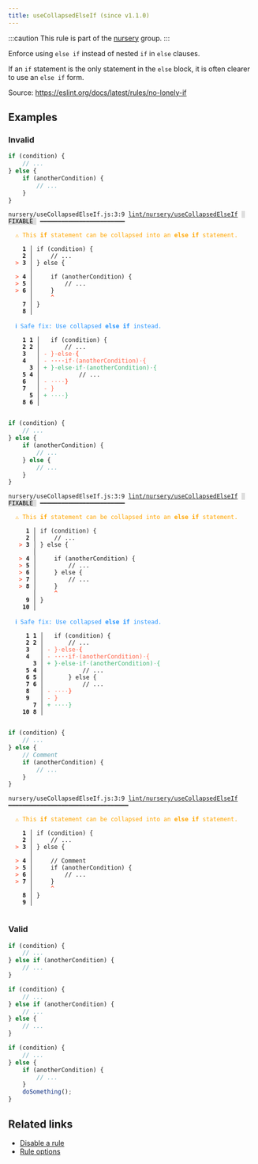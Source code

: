 ```yaml
---
title: useCollapsedElseIf (since v1.1.0)
---
```



:::caution
This rule is part of the [nursery](/linter/rules/#nursery) group.
:::

Enforce using `else if` instead of nested `if` in `else` clauses.

If an `if` statement is the only statement in the `else` block, it is often clearer to use an `else if` form.

Source: https://eslint.org/docs/latest/rules/no-lonely-if

## Examples

### Invalid

```jsx
if (condition) {
    // ...
} else {
    if (anotherCondition) {
        // ...
    }
}
```

<pre class="language-text"><code class="language-text">nursery/useCollapsedElseIf.js:3:9 <a href="https://biomejs.dev/lint/rules/use-collapsed-else-if">lint/nursery/useCollapsedElseIf</a> <span style="color: #000; background-color: #ddd;"> FIXABLE </span> ━━━━━━━━━━━━━━━━━━━━━━━━

<strong><span style="color: Orange;">  </span></strong><strong><span style="color: Orange;">⚠</span></strong> <span style="color: Orange;">This </span><span style="color: Orange;"><strong>if</strong></span><span style="color: Orange;"> statement can be collapsed into an </span><span style="color: Orange;"><strong>else if</strong></span><span style="color: Orange;"> statement.</span>
  
    <strong>1 │ </strong>if (condition) {
    <strong>2 │ </strong>    // ...
<strong><span style="color: Tomato;">  </span></strong><strong><span style="color: Tomato;">&gt;</span></strong> <strong>3 │ </strong>} else {
   <strong>   │ </strong>        
<strong><span style="color: Tomato;">  </span></strong><strong><span style="color: Tomato;">&gt;</span></strong> <strong>4 │ </strong>    if (anotherCondition) {
<strong><span style="color: Tomato;">  </span></strong><strong><span style="color: Tomato;">&gt;</span></strong> <strong>5 │ </strong>        // ...
<strong><span style="color: Tomato;">  </span></strong><strong><span style="color: Tomato;">&gt;</span></strong> <strong>6 │ </strong>    }
   <strong>   │ </strong>    <strong><span style="color: Tomato;">^</span></strong>
    <strong>7 │ </strong>}
    <strong>8 │ </strong>
  
<strong><span style="color: rgb(38, 148, 255);">  </span></strong><strong><span style="color: rgb(38, 148, 255);">ℹ</span></strong> <span style="color: rgb(38, 148, 255);">Safe fix</span><span style="color: rgb(38, 148, 255);">: </span><span style="color: rgb(38, 148, 255);">Use collapsed </span><span style="color: rgb(38, 148, 255);"><strong>else if</strong></span><span style="color: rgb(38, 148, 255);"> instead.</span>
  
    <strong>1</strong> <strong>1</strong><strong> │ </strong>  if (condition) {
    <strong>2</strong> <strong>2</strong><strong> │ </strong>      // ...
    <strong>3</strong>  <strong> │ </strong><span style="color: Tomato;">-</span> <span style="color: Tomato;">}</span><span style="color: Tomato;"><span style="opacity: 0.8;">·</span></span><span style="color: Tomato;">e</span><span style="color: Tomato;">l</span><span style="color: Tomato;">s</span><span style="color: Tomato;">e</span><span style="color: Tomato;"><span style="opacity: 0.8;">·</span></span><span style="color: Tomato;"><strong>{</strong></span>
    <strong>4</strong>  <strong> │ </strong><span style="color: Tomato;">-</span> <span style="color: Tomato;"><span style="opacity: 0.8;"><strong>·</strong></span></span><span style="color: Tomato;"><span style="opacity: 0.8;"><strong>·</strong></span></span><span style="color: Tomato;"><span style="opacity: 0.8;"><strong>·</strong></span></span><span style="color: Tomato;"><span style="opacity: 0.8;"><strong>·</strong></span></span><span style="color: Tomato;">i</span><span style="color: Tomato;">f</span><span style="color: Tomato;"><span style="opacity: 0.8;">·</span></span><span style="color: Tomato;">(</span><span style="color: Tomato;">a</span><span style="color: Tomato;">n</span><span style="color: Tomato;">o</span><span style="color: Tomato;">t</span><span style="color: Tomato;">h</span><span style="color: Tomato;">e</span><span style="color: Tomato;">r</span><span style="color: Tomato;">C</span><span style="color: Tomato;">o</span><span style="color: Tomato;">n</span><span style="color: Tomato;">d</span><span style="color: Tomato;">i</span><span style="color: Tomato;">t</span><span style="color: Tomato;">i</span><span style="color: Tomato;">o</span><span style="color: Tomato;">n</span><span style="color: Tomato;">)</span><span style="color: Tomato;"><span style="opacity: 0.8;">·</span></span><span style="color: Tomato;">{</span>
      <strong>3</strong><strong> │ </strong><span style="color: MediumSeaGreen;">+</span> <span style="color: MediumSeaGreen;">}</span><span style="color: MediumSeaGreen;"><span style="opacity: 0.8;">·</span></span><span style="color: MediumSeaGreen;">e</span><span style="color: MediumSeaGreen;">l</span><span style="color: MediumSeaGreen;">s</span><span style="color: MediumSeaGreen;">e</span><span style="color: MediumSeaGreen;"><span style="opacity: 0.8;">·</span></span><span style="color: MediumSeaGreen;">i</span><span style="color: MediumSeaGreen;">f</span><span style="color: MediumSeaGreen;"><span style="opacity: 0.8;">·</span></span><span style="color: MediumSeaGreen;">(</span><span style="color: MediumSeaGreen;">a</span><span style="color: MediumSeaGreen;">n</span><span style="color: MediumSeaGreen;">o</span><span style="color: MediumSeaGreen;">t</span><span style="color: MediumSeaGreen;">h</span><span style="color: MediumSeaGreen;">e</span><span style="color: MediumSeaGreen;">r</span><span style="color: MediumSeaGreen;">C</span><span style="color: MediumSeaGreen;">o</span><span style="color: MediumSeaGreen;">n</span><span style="color: MediumSeaGreen;">d</span><span style="color: MediumSeaGreen;">i</span><span style="color: MediumSeaGreen;">t</span><span style="color: MediumSeaGreen;">i</span><span style="color: MediumSeaGreen;">o</span><span style="color: MediumSeaGreen;">n</span><span style="color: MediumSeaGreen;">)</span><span style="color: MediumSeaGreen;"><span style="opacity: 0.8;">·</span></span><span style="color: MediumSeaGreen;">{</span>
    <strong>5</strong> <strong>4</strong><strong> │ </strong>          // ...
    <strong>6</strong>  <strong> │ </strong><span style="color: Tomato;">-</span> <span style="color: Tomato;"><span style="opacity: 0.8;">·</span></span><span style="color: Tomato;"><span style="opacity: 0.8;">·</span></span><span style="color: Tomato;"><span style="opacity: 0.8;">·</span></span><span style="color: Tomato;"><span style="opacity: 0.8;">·</span></span><span style="color: Tomato;"><strong>}</strong></span>
    <strong>7</strong>  <strong> │ </strong><span style="color: Tomato;">-</span> <span style="color: Tomato;">}</span>
      <strong>5</strong><strong> │ </strong><span style="color: MediumSeaGreen;">+</span> <span style="color: MediumSeaGreen;"><span style="opacity: 0.8;">·</span></span><span style="color: MediumSeaGreen;"><span style="opacity: 0.8;">·</span></span><span style="color: MediumSeaGreen;"><span style="opacity: 0.8;">·</span></span><span style="color: MediumSeaGreen;"><span style="opacity: 0.8;">·</span></span><span style="color: MediumSeaGreen;">}</span>
    <strong>8</strong> <strong>6</strong><strong> │ </strong>  
  
</code></pre>

```jsx
if (condition) {
    // ...
} else {
    if (anotherCondition) {
        // ...
    } else {
        // ...
    }
}
```

<pre class="language-text"><code class="language-text">nursery/useCollapsedElseIf.js:3:9 <a href="https://biomejs.dev/lint/rules/use-collapsed-else-if">lint/nursery/useCollapsedElseIf</a> <span style="color: #000; background-color: #ddd;"> FIXABLE </span> ━━━━━━━━━━━━━━━━━━━━━━━━

<strong><span style="color: Orange;">  </span></strong><strong><span style="color: Orange;">⚠</span></strong> <span style="color: Orange;">This </span><span style="color: Orange;"><strong>if</strong></span><span style="color: Orange;"> statement can be collapsed into an </span><span style="color: Orange;"><strong>else if</strong></span><span style="color: Orange;"> statement.</span>
  
     <strong>1 │ </strong>if (condition) {
     <strong>2 │ </strong>    // ...
   <strong><span style="color: Tomato;">&gt;</span></strong> <strong>3 │ </strong>} else {
    <strong>   │ </strong>        
   <strong><span style="color: Tomato;">&gt;</span></strong> <strong>4 │ </strong>    if (anotherCondition) {
   <strong><span style="color: Tomato;">&gt;</span></strong> <strong>5 │ </strong>        // ...
   <strong><span style="color: Tomato;">&gt;</span></strong> <strong>6 │ </strong>    } else {
   <strong><span style="color: Tomato;">&gt;</span></strong> <strong>7 │ </strong>        // ...
   <strong><span style="color: Tomato;">&gt;</span></strong> <strong>8 │ </strong>    }
    <strong>   │ </strong>    <strong><span style="color: Tomato;">^</span></strong>
     <strong>9 │ </strong>}
    <strong>10 │ </strong>
  
<strong><span style="color: rgb(38, 148, 255);">  </span></strong><strong><span style="color: rgb(38, 148, 255);">ℹ</span></strong> <span style="color: rgb(38, 148, 255);">Safe fix</span><span style="color: rgb(38, 148, 255);">: </span><span style="color: rgb(38, 148, 255);">Use collapsed </span><span style="color: rgb(38, 148, 255);"><strong>else if</strong></span><span style="color: rgb(38, 148, 255);"> instead.</span>
  
    <strong> 1</strong> <strong>1</strong><strong> │ </strong>  if (condition) {
    <strong> 2</strong> <strong>2</strong><strong> │ </strong>      // ...
    <strong> 3</strong>  <strong> │ </strong><span style="color: Tomato;">-</span> <span style="color: Tomato;">}</span><span style="color: Tomato;"><span style="opacity: 0.8;">·</span></span><span style="color: Tomato;">e</span><span style="color: Tomato;">l</span><span style="color: Tomato;">s</span><span style="color: Tomato;">e</span><span style="color: Tomato;"><span style="opacity: 0.8;">·</span></span><span style="color: Tomato;"><strong>{</strong></span>
    <strong> 4</strong>  <strong> │ </strong><span style="color: Tomato;">-</span> <span style="color: Tomato;"><span style="opacity: 0.8;"><strong>·</strong></span></span><span style="color: Tomato;"><span style="opacity: 0.8;"><strong>·</strong></span></span><span style="color: Tomato;"><span style="opacity: 0.8;"><strong>·</strong></span></span><span style="color: Tomato;"><span style="opacity: 0.8;"><strong>·</strong></span></span><span style="color: Tomato;">i</span><span style="color: Tomato;">f</span><span style="color: Tomato;"><span style="opacity: 0.8;">·</span></span><span style="color: Tomato;">(</span><span style="color: Tomato;">a</span><span style="color: Tomato;">n</span><span style="color: Tomato;">o</span><span style="color: Tomato;">t</span><span style="color: Tomato;">h</span><span style="color: Tomato;">e</span><span style="color: Tomato;">r</span><span style="color: Tomato;">C</span><span style="color: Tomato;">o</span><span style="color: Tomato;">n</span><span style="color: Tomato;">d</span><span style="color: Tomato;">i</span><span style="color: Tomato;">t</span><span style="color: Tomato;">i</span><span style="color: Tomato;">o</span><span style="color: Tomato;">n</span><span style="color: Tomato;">)</span><span style="color: Tomato;"><span style="opacity: 0.8;">·</span></span><span style="color: Tomato;">{</span>
       <strong>3</strong><strong> │ </strong><span style="color: MediumSeaGreen;">+</span> <span style="color: MediumSeaGreen;">}</span><span style="color: MediumSeaGreen;"><span style="opacity: 0.8;">·</span></span><span style="color: MediumSeaGreen;">e</span><span style="color: MediumSeaGreen;">l</span><span style="color: MediumSeaGreen;">s</span><span style="color: MediumSeaGreen;">e</span><span style="color: MediumSeaGreen;"><span style="opacity: 0.8;">·</span></span><span style="color: MediumSeaGreen;">i</span><span style="color: MediumSeaGreen;">f</span><span style="color: MediumSeaGreen;"><span style="opacity: 0.8;">·</span></span><span style="color: MediumSeaGreen;">(</span><span style="color: MediumSeaGreen;">a</span><span style="color: MediumSeaGreen;">n</span><span style="color: MediumSeaGreen;">o</span><span style="color: MediumSeaGreen;">t</span><span style="color: MediumSeaGreen;">h</span><span style="color: MediumSeaGreen;">e</span><span style="color: MediumSeaGreen;">r</span><span style="color: MediumSeaGreen;">C</span><span style="color: MediumSeaGreen;">o</span><span style="color: MediumSeaGreen;">n</span><span style="color: MediumSeaGreen;">d</span><span style="color: MediumSeaGreen;">i</span><span style="color: MediumSeaGreen;">t</span><span style="color: MediumSeaGreen;">i</span><span style="color: MediumSeaGreen;">o</span><span style="color: MediumSeaGreen;">n</span><span style="color: MediumSeaGreen;">)</span><span style="color: MediumSeaGreen;"><span style="opacity: 0.8;">·</span></span><span style="color: MediumSeaGreen;">{</span>
    <strong> 5</strong> <strong>4</strong><strong> │ </strong>          // ...
    <strong> 6</strong> <strong>5</strong><strong> │ </strong>      } else {
    <strong> 7</strong> <strong>6</strong><strong> │ </strong>          // ...
    <strong> 8</strong>  <strong> │ </strong><span style="color: Tomato;">-</span> <span style="color: Tomato;"><span style="opacity: 0.8;">·</span></span><span style="color: Tomato;"><span style="opacity: 0.8;">·</span></span><span style="color: Tomato;"><span style="opacity: 0.8;">·</span></span><span style="color: Tomato;"><span style="opacity: 0.8;">·</span></span><span style="color: Tomato;"><strong>}</strong></span>
    <strong> 9</strong>  <strong> │ </strong><span style="color: Tomato;">-</span> <span style="color: Tomato;">}</span>
       <strong>7</strong><strong> │ </strong><span style="color: MediumSeaGreen;">+</span> <span style="color: MediumSeaGreen;"><span style="opacity: 0.8;">·</span></span><span style="color: MediumSeaGreen;"><span style="opacity: 0.8;">·</span></span><span style="color: MediumSeaGreen;"><span style="opacity: 0.8;">·</span></span><span style="color: MediumSeaGreen;"><span style="opacity: 0.8;">·</span></span><span style="color: MediumSeaGreen;">}</span>
    <strong>10</strong> <strong>8</strong><strong> │ </strong>  
  
</code></pre>

```jsx
if (condition) {
    // ...
} else {
    // Comment
    if (anotherCondition) {
        // ...
    }
}
```

<pre class="language-text"><code class="language-text">nursery/useCollapsedElseIf.js:3:9 <a href="https://biomejs.dev/lint/rules/use-collapsed-else-if">lint/nursery/useCollapsedElseIf</a> ━━━━━━━━━━━━━━━━━━━━━━━━━━━━━━━━━━

<strong><span style="color: Orange;">  </span></strong><strong><span style="color: Orange;">⚠</span></strong> <span style="color: Orange;">This </span><span style="color: Orange;"><strong>if</strong></span><span style="color: Orange;"> statement can be collapsed into an </span><span style="color: Orange;"><strong>else if</strong></span><span style="color: Orange;"> statement.</span>
  
    <strong>1 │ </strong>if (condition) {
    <strong>2 │ </strong>    // ...
<strong><span style="color: Tomato;">  </span></strong><strong><span style="color: Tomato;">&gt;</span></strong> <strong>3 │ </strong>} else {
   <strong>   │ </strong>        
<strong><span style="color: Tomato;">  </span></strong><strong><span style="color: Tomato;">&gt;</span></strong> <strong>4 │ </strong>    // Comment
<strong><span style="color: Tomato;">  </span></strong><strong><span style="color: Tomato;">&gt;</span></strong> <strong>5 │ </strong>    if (anotherCondition) {
<strong><span style="color: Tomato;">  </span></strong><strong><span style="color: Tomato;">&gt;</span></strong> <strong>6 │ </strong>        // ...
<strong><span style="color: Tomato;">  </span></strong><strong><span style="color: Tomato;">&gt;</span></strong> <strong>7 │ </strong>    }
   <strong>   │ </strong>    <strong><span style="color: Tomato;">^</span></strong>
    <strong>8 │ </strong>}
    <strong>9 │ </strong>
  
</code></pre>

### Valid

```jsx
if (condition) {
    // ...
} else if (anotherCondition) {
    // ...
}
```

```jsx
if (condition) {
    // ...
} else if (anotherCondition) {
    // ...
} else {
    // ...
}
```

```jsx
if (condition) {
    // ...
} else {
    if (anotherCondition) {
        // ...
    }
    doSomething();
}
```

## Related links

- [Disable a rule](/linter/#disable-a-lint-rule)
- [Rule options](/linter/#rule-options)
